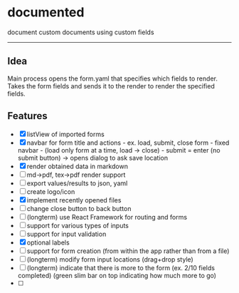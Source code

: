 # documented

document custom documents using custom fields

---

## Idea

Main process opens the form.yaml that specifies which fields to render.
Takes the form fields and sends it to the render to render the specified fields.

## Features

- [x] listView of imported forms
- [x] navbar for form title and actions - ex. load, submit, close form - fixed navbar - (load only form at a time, load -> close) - submit = enter (no submit button) -> opens dialog to ask save location
- [x] render obtained data in markdown
- [ ] md->pdf, tex->pdf render support
- [ ] export values/results to json, yaml
- [ ] create logo/icon
- [x] implement recently opened files
- [ ] change close button to back button
- [ ] (longterm) use React Framework for routing and forms
- [ ] support for various types of inputs
- [ ] support for input validation
- [x] optional labels
- [ ] support for form creation (from within the app rather than from a file)
- [ ] (longterm) modify form input locations (drag+drop style)
- [ ] (longterm) indicate that there is more to the form (ex. 2/10 fields completed) (green slim bar on top indicating how much more to go)
- [ ] 